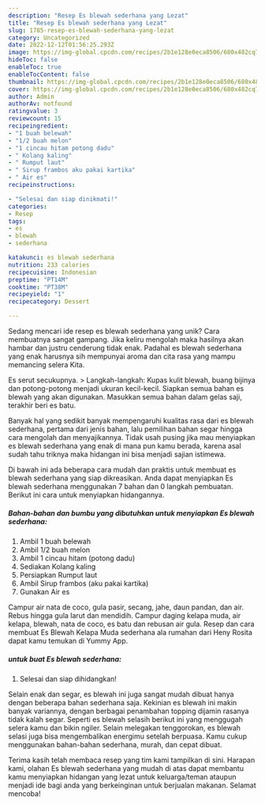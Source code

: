 ```yaml
---
description: "Resep Es blewah sederhana yang Lezat"
title: "Resep Es blewah sederhana yang Lezat"
slug: 1785-resep-es-blewah-sederhana-yang-lezat
category: Uncategorized
date: 2022-12-12T01:56:25.293Z
image: https://img-global.cpcdn.com/recipes/2b1e128e0eca8506/680x482cq70/es-blewah-sederhana-foto-resep-utama.jpg
hideToc: false
enableToc: true
enableTocContent: false
thumbnail: https://img-global.cpcdn.com/recipes/2b1e128e0eca8506/680x482cq70/es-blewah-sederhana-foto-resep-utama.jpg
cover: https://img-global.cpcdn.com/recipes/2b1e128e0eca8506/680x482cq70/es-blewah-sederhana-foto-resep-utama.jpg
author: Admin
authorAv: notfound
ratingvalue: 3
reviewcount: 15
recipeingredient:
- "1 buah belewah"
- "1/2 buah melon"
- "1 cincau hitam potong dadu"
- " Kolang kaling"
- " Rumput laut"
- " Sirup frambos aku pakai kartika"
- " Air es"
recipeinstructions:

- "Selesai dan siap dinikmati!"
categories:
- Resep
tags:
- es
- blewah
- sederhana

katakunci: es blewah sederhana 
nutrition: 233 calories
recipecuisine: Indonesian
preptime: "PT14M"
cooktime: "PT38M"
recipeyield: "1"
recipecategory: Dessert

---
```





Sedang mencari ide resep es blewah sederhana yang unik? Cara membuatnya sangat gampang. Jika keliru mengolah maka hasilnya akan hambar dan justru cenderung tidak enak. Padahal es blewah sederhana yang enak harusnya sih mempunyai aroma dan cita rasa yang mampu memancing selera Kita.





Es serut secukupnya. &gt; Langkah-langkah: Kupas kulit blewah, buang bijinya dan potong-potong menjadi ukuran kecil-kecil. Siapkan semua bahan es blewah yang akan digunakan. Masukkan semua bahan dalam gelas saji, terakhir beri es batu.

Banyak hal yang sedikit banyak mempengaruhi kualitas rasa dari es blewah sederhana, pertama dari jenis bahan, lalu pemilihan bahan segar hingga cara mengolah dan menyajikannya. Tidak usah pusing jika mau menyiapkan es blewah sederhana yang enak di mana pun kamu berada, karena asal sudah tahu triknya maka hidangan ini bisa menjadi sajian istimewa.






Di bawah ini ada beberapa cara mudah dan praktis untuk membuat es blewah sederhana yang siap dikreasikan. Anda dapat menyiapkan Es blewah sederhana menggunakan 7 bahan dan 0 langkah pembuatan. Berikut ini cara untuk menyiapkan hidangannya.

<!--inarticleads1-->

##### Bahan-bahan dan bumbu yang dibutuhkan untuk menyiapkan Es blewah sederhana:

1. Ambil 1 buah belewah
1. Ambil 1/2 buah melon
1. Ambil 1 cincau hitam (potong dadu)
1. Sediakan  Kolang kaling
1. Persiapkan  Rumput laut
1. Ambil  Sirup frambos (aku pakai kartika)
1. Gunakan  Air es


Campur air nata de coco, gula pasir, secang, jahe, daun pandan, dan air. Rebus hingga gula larut dan mendidih. Campur daging kelapa muda, air kelapa, blewah, nata de coco, es batu dan rebusan air gula. Resep dan cara membuat Es Blewah Kelapa Muda sederhana ala rumahan dari Heny Rosita dapat kamu temukan di Yummy App. 

<!--inarticleads2-->

#####  untuk buat Es blewah sederhana:


1. Selesai dan siap dihidangkan!

Selain enak dan segar, es blewah ini juga sangat mudah dibuat hanya dengan beberapa bahan sederhana saja. Kekinian es blewah ini makin banyak variannya, dengan berbagai penambahan topping dijamin rasanya tidak kalah segar. Seperti es blewah selasih berikut ini yang menggugah selera kamu dan bikin ngiler. Selain melegakan tenggorokan, es blewah selasi juga bisa mengembalikan energimu setelah berpuasa. Kamu cukup menggunakan bahan-bahan sederhana, murah, dan cepat dibuat. 

Terima kasih telah membaca resep yang tim kami tampilkan di sini. Harapan kami, olahan Es blewah sederhana yang mudah di atas dapat membantu kamu menyiapkan hidangan yang lezat untuk keluarga/teman ataupun menjadi ide bagi anda yang berkeinginan untuk berjualan makanan. Selamat mencoba!

